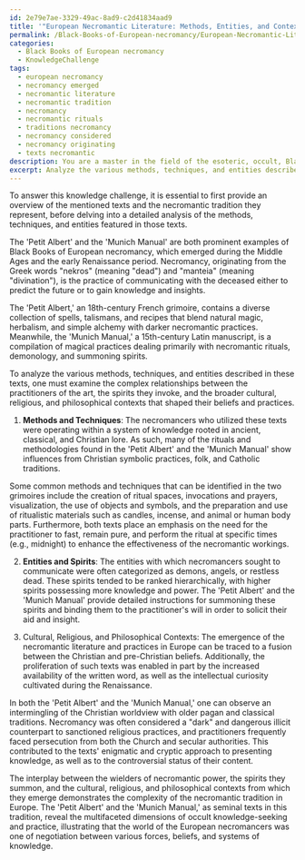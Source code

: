 ```yaml
---
id: 2e79e7ae-3329-49ac-8ad9-c2d41834aad9
title: '"European Necromantic Literature: Methods, Entities, and Contexts"'
permalink: /Black-Books-of-European-necromancy/European-Necromantic-Literature-Methods-Entities-and-Contexts/
categories:
  - Black Books of European necromancy
  - KnowledgeChallenge
tags:
  - european necromancy
  - necromancy emerged
  - necromantic literature
  - necromantic tradition
  - necromancy
  - necromantic rituals
  - traditions necromancy
  - necromancy considered
  - necromancy originating
  - texts necromantic
description: You are a master in the field of the esoteric, occult, Black Books of European necromancy and Education. You are a writer of tests, challenges, books and deep knowledge on Black Books of European necromancy for initiates and students to gain deep insights and understanding from. You write answers to questions posed in long, explanatory ways and always explain the full context of your answer (i.e., related concepts, formulas, examples, or history), as well as the step-by-step thinking process you take to answer the challenges. Be rigorous and thorough, and summarize the key themes, ideas, and conclusions at the end.
excerpt: Analyze the various methods, techniques, and entities described in Black Books of European necromancy, such as the 'Petit Albert' and the 'Munich Manual.' How do these sources demonstrate the complex interplay between the wielders of necromantic power, the spirits they summon, and the cultural, religious, and philosophical contexts from which they emerge?
---
```

To answer this knowledge challenge, it is essential to first provide an overview of the mentioned texts and the necromantic tradition they represent, before delving into a detailed analysis of the methods, techniques, and entities featured in those texts.

The 'Petit Albert' and the 'Munich Manual' are both prominent examples of Black Books of European necromancy, which emerged during the Middle Ages and the early Renaissance period. Necromancy, originating from the Greek words "nekros" (meaning "dead") and "manteia" (meaning "divination"), is the practice of communicating with the deceased either to predict the future or to gain knowledge and insights.

The 'Petit Albert,' an 18th-century French grimoire, contains a diverse collection of spells, talismans, and recipes that blend natural magic, herbalism, and simple alchemy with darker necromantic practices. Meanwhile, the 'Munich Manual,' a 15th-century Latin manuscript, is a compilation of magical practices dealing primarily with necromantic rituals, demonology, and summoning spirits.

To analyze the various methods, techniques, and entities described in these texts, one must examine the complex relationships between the practitioners of the art, the spirits they invoke, and the broader cultural, religious, and philosophical contexts that shaped their beliefs and practices.


1. **Methods and Techniques**: The necromancers who utilized these texts were operating within a system of knowledge rooted in ancient, classical, and Christian lore. As such, many of the rituals and methodologies found in the 'Petit Albert' and the 'Munich Manual' show influences from Christian symbolic practices, folk, and Catholic traditions.

Some common methods and techniques that can be identified in the two grimoires include the creation of ritual spaces, invocations and prayers, visualization, the use of objects and symbols, and the preparation and use of ritualistic materials such as candles, incense, and animal or human body parts. Furthermore, both texts place an emphasis on the need for the practitioner to fast, remain pure, and perform the ritual at specific times (e.g., midnight) to enhance the effectiveness of the necromantic workings.

2. **Entities and Spirits**: The entities with which necromancers sought to communicate were often categorized as demons, angels, or restless dead. These spirits tended to be ranked hierarchically, with higher spirits possessing more knowledge and power. The 'Petit Albert' and the 'Munich Manual' provide detailed instructions for summoning these spirits and binding them to the practitioner's will in order to solicit their aid and insight.

3. Cultural, Religious, and Philosophical Contexts: The emergence of the necromantic literature and practices in Europe can be traced to a fusion between the Christian and pre-Christian beliefs. Additionally, the proliferation of such texts was enabled in part by the increased availability of the written word, as well as the intellectual curiosity cultivated during the Renaissance.

In both the 'Petit Albert' and the 'Munich Manual,' one can observe an intermingling of the Christian worldview with older pagan and classical traditions. Necromancy was often considered a "dark" and dangerous illicit counterpart to sanctioned religious practices, and practitioners frequently faced persecution from both the Church and secular authorities. This contributed to the texts' enigmatic and cryptic approach to presenting knowledge, as well as to the controversial status of their content.

The interplay between the wielders of necromantic power, the spirits they summon, and the cultural, religious, and philosophical contexts from which they emerge demonstrates the complexity of the necromantic tradition in Europe. The 'Petit Albert' and the 'Munich Manual,' as seminal texts in this tradition, reveal the multifaceted dimensions of occult knowledge-seeking and practice, illustrating that the world of the European necromancers was one of negotiation between various forces, beliefs, and systems of knowledge.
